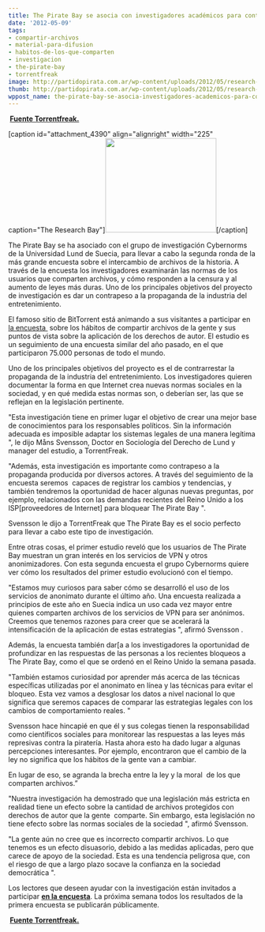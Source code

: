 ```yaml
---
title: The Pirate Bay se asocia con investigadores académicos para contrarrestar propaganda
date: '2012-05-09'
tags:
- compartir-archivos
- material-para-difusion
- habitos-de-los-que-comparten
- investigacion
- the-pirate-bay
- torrentfreak
image: http://partidopirata.com.ar/wp-content/uploads/2012/05/research-bay-2.jpg
thumb: http://partidopirata.com.ar/wp-content/uploads/2012/05/research-bay-2-150x150.jpg
wppost_name: the-pirate-bay-se-asocia-investigadores-academicos-para-contrarrestar-propaganda
---
```


<strong> <a href="https://torrentfreak.com/the-pirate-bay-partners-with-academic-researchers-to-counter-propaganda-120509/?utm_source=feedburner&amp;utm_medium=feed&amp;utm_campaign=Feed%3A+Torrentfreak+%28Torrentfreak%29&amp;hl=en" target="_blank">Fuente Torrentfreak.</a></strong>

[caption id="attachment_4390" align="alignright" width="225" caption="The Research Bay"]<a href="http://partidopirata.com.ar/wp-content/uploads/2012/05/research-bay-2.jpg"><img class="size-full wp-image-4390" title="research-bay-2" src="http://partidopirata.com.ar/wp-content/uploads/2012/05/research-bay-2.jpg" alt="" width="225" height="191" /></a>[/caption]

The Pirate Bay se ha asociado con el grupo de investigación Cybernorms de la Universidad Lund de Suecia, para llevar a cabo la segunda ronda de la más grande encuesta sobre el intercambio de archivos de la historia. A través de la encuesta los investigadores examinarán las normas de los usuarios que comparten archivos, y cómo responden a la censura y al aumento de leyes más duras. Uno de los principales objetivos del proyecto de investigación es dar un contrapeso a la propaganda de la industria del entretenimiento.

El famoso sitio de BitTorrent está animando a sus visitantes a participar en <a href="http://www.easyresearch.se/s.asp?WID=857326&amp;Pwd=13284173&amp;key=40746,67">la encuesta </a> sobre los hábitos de compartir archivos de la gente y sus puntos de vista sobre la aplicación de los derechos de autor. El estudio es un seguimiento de una encuesta similar del año pasado, en el que participaron 75.000 personas de todo el mundo.

Uno de los principales objetivos del proyecto es el de contrarrestar la propaganda de la industria del entretenimiento. Los investigadores quieren documentar la forma en que Internet crea nuevas normas sociales en la sociedad, y en qué medida estas normas son, o deberían ser, las que se reflejan en la legislación pertinente.

"Esta investigación tiene en primer lugar el objetivo de crear una mejor base de conocimientos para los responsables políticos. Sin la información adecuada es imposible adaptar los sistemas legales de una manera legítima ", le dijo Måns Svensson, Doctor en Sociología del Derecho de Lund y manager del estudio, a TorrentFreak.

"Además, esta investigación es importante como contrapeso a la propaganda producida por diversos actores. A través del seguimiento de la encuesta seremos  capaces de registrar los cambios y tendencias, y también tendremos la oportunidad de hacer algunas nuevas preguntas, por ejemplo, relacionados con las demandas recientes del Reino Unido a los ISP[proveedores de Internet] para bloquear The Pirate Bay ".

Svensson le dijo a TorrentFreak que The Pirate Bay es el socio perfecto para llevar a cabo este tipo de investigación.

Entre otras cosas, el primer estudio reveló que los usuarios de The Pirate Bay muestran un gran interés en los servicios de VPN y otros anonimizadores. Con esta segunda encuesta el grupo Cybernorms quiere ver cómo los resultados del primer estudio evolucionó con el tiempo.

"Estamos muy curiosos para saber cómo se desarrolló el uso de los servicios de anonimato durante el último año. Una encuesta realizada a principios de este año en Suecia indica un uso cada vez mayor entre quienes comparten archivos de los servicios de VPN para ser anónimos. Creemos que tenemos razones para creer que se acelerará la  intensificación de la aplicación de estas estrategias ", afirmó Svensson .

Además, la encuesta también dar[a a los investigadores la oportunidad de profundizar en las respuestas de las personas a los recientes bloqueos a The Pirate Bay, como el que se ordenó en el Reino Unido la semana pasada.

"También estamos curiosidad por aprender más acerca de las técnicas específicas utilizadas por el anonimato en línea y las técnicas para evitar el bloqueo. Esta vez vamos a desglosar los datos a nivel nacional lo que significa que seremos capaces de comparar las estrategias legales con los cambios de comportamiento reales. "

Svensson hace hincapié en que él y sus colegas tienen la responsabilidad como científicos sociales para monitorear las respuestas a las leyes más represivas contra la piratería. Hasta ahora esto ha dado lugar a algunas percepciones interesantes. Por ejemplo, encontraron que el cambio de la ley no significa que los hábitos de la gente van a cambiar.

En lugar de eso, se agranda la brecha entre la ley y la moral  de los que comparten archivos.”

"Nuestra investigación ha demostrado que una legislación más estricta en realidad tiene un efecto sobre la cantidad de archivos protegidos con derechos de autor que la gente  comparte. Sin embargo, esta legislación no tiene efecto sobre las normas sociales de la sociedad ", afirmó Svensson.

"La gente aún no cree que es incorrecto compartir archivos. Lo que tenemos es un efecto disuasorio, debido a las medidas aplicadas, pero que carece de apoyo de la sociedad. Esta es una tendencia peligrosa que, con el riesgo de que a largo plazo socave la confianza en la sociedad democrática ".

Los lectores que deseen ayudar con la investigación están invitados a participar <strong><a href="http://www.easyresearch.se/s.asp?WID=857326&amp;Pwd=13284173&amp;key=40746,67">en la encuesta</a></strong>. La próxima semana todos los resultados de la primera encuesta se publicarán públicamente.

<strong> <a href="https://torrentfreak.com/the-pirate-bay-partners-with-academic-researchers-to-counter-propaganda-120509/?utm_source=feedburner&amp;utm_medium=feed&amp;utm_campaign=Feed%3A+Torrentfreak+%28Torrentfreak%29&amp;hl=en" target="_blank">Fuente Torrentfreak.</a></strong>
